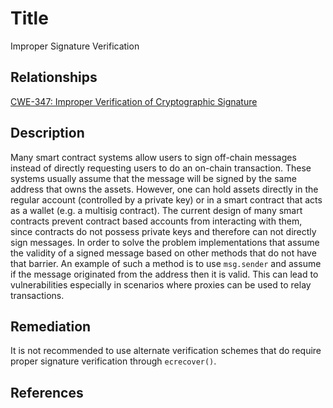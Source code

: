 # Title 
Improper Signature Verification 

## Relationships
[CWE-347: Improper Verification of Cryptographic Signature](https://cwe.mitre.org/data/definitions/347.html)

## Description 
Many smart contract systems allow users to sign off-chain messages instead of directly requesting users to do an on-chain transaction. These systems usually assume that the message will be signed by the same address that owns the assets. However, one can hold assets directly in the regular account (controlled by a private key) or in a smart contract that acts as a wallet (e.g. a multisig contract). The current design of many smart contracts prevent contract based accounts from interacting with them, since contracts do not possess private keys and therefore can not directly sign messages. In order to solve the problem implementations that assume the validity of a signed message based on other methods that do not have that barrier. An example of such a method is to use `msg.sender`  and assume if the message originated from the address then it is valid. This can lead to vulnerabilities especially in scenarios where proxies can be used to relay transactions.


## Remediation

It is not recommended to use alternate verification schemes that do require proper signature verification through `ecrecover()`. 


## References

